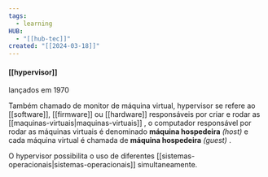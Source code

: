 ```yaml
---
tags:
  - learning
HUB:
  - "[[hub-tec]]"
created: "[[2024-03-18]]"
---
```

#### [[hypervisor]]

lançados em 1970

Também chamado de monitor de máquina virtual, hypervisor se refere ao [[software]], [[firmware]] ou [[hardware]] responsáveis por criar e rodar as [[maquinas-virtuais|maquinas-virtuais]] , o computador responsável por rodar as máquinas virtuais é denominado **máquina hospedeira** *(host)* e cada máquina virtual é chamada de **máquina hospedeira** *(guest)* .

O hypervisor possibilita o uso de diferentes [[sistemas-operacionais|sistemas-operacionais]] simultaneamente.
